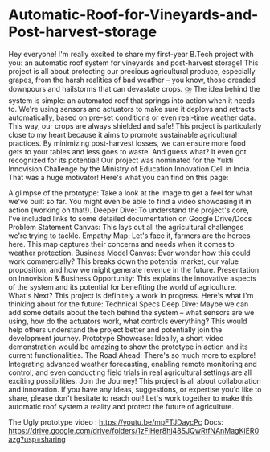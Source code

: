 # Automatic-Roof-for-Vineyards-and-Post-harvest-storage
Hey everyone! I'm really excited to share my first-year B.Tech project with you: an automatic roof system for vineyards and post-harvest storage! This project is all about protecting our precious agricultural produce, especially grapes, from the harsh realities of bad weather – you know, those dreaded downpours and hailstorms that can devastate crops. ⛈️ The idea behind the system is simple: an automated roof that springs into action when it needs to. We're using sensors and actuators to make sure it deploys and retracts automatically, based on pre-set conditions or even real-time weather data. This way, our crops are always shielded and safe! This project is particularly close to my heart because it aims to promote sustainable agricultural practices. By minimizing post-harvest losses, we can ensure more food gets to your tables and less goes to waste. And guess what? It even got recognized for its potential! Our project was nominated for the Yukti Innovision Challenge by the Ministry of Education Innovation Cell in India. That was a huge motivator! Here's what you can find on this page:

A glimpse of the prototype: Take a look at the image  to get a feel for what we've built so far. You might even be able to find a video showcasing it in action (working on that!).
Deeper Dive: To understand the project's core, I've included links to some detailed documentation on Google Drive/Docs 
Problem Statement Canvas: This lays out all the agricultural challenges we're trying to tackle.
Empathy Map: Let's face it, farmers are the heroes here. This map captures their concerns and needs when it comes to weather protection.
Business Model Canvas: Ever wonder how this could work commercially? This breaks down the potential market, our value proposition, and how we might generate revenue in the future.
Presentation on Innovision & Business Opportunity: This explains the innovative aspects of the system and its potential for benefiting the world of agriculture. What's Next? This project is definitely a work in progress. Here's what I'm thinking about for the future:
Technical Specs Deep Dive: Maybe we can add some details about the tech behind the system – what sensors are we using, how do the actuators work, what controls everything? This would help others understand the project better and potentially join the development journey.
Prototype Showcase: Ideally, a short video demonstration would be amazing to show the prototype in action and its current functionalities.
The Road Ahead: There's so much more to explore! Integrating advanced weather forecasting, enabling remote monitoring and control, and even conducting field trials in real agricultural settings are all exciting possibilities. Join the Journey! This project is all about collaboration and innovation. If you have any ideas, suggestions, or expertise you'd like to share, please don't hesitate to reach out! Let's work together to make this automatic roof system a reality and protect the future of agriculture.



The Ugly prototype video : https://youtu.be/mpFTJDaycPc
Docs: https://drive.google.com/drive/folders/1zFjHer8hj48SJQwRtfNAnMagKiER0azg?usp=sharing
